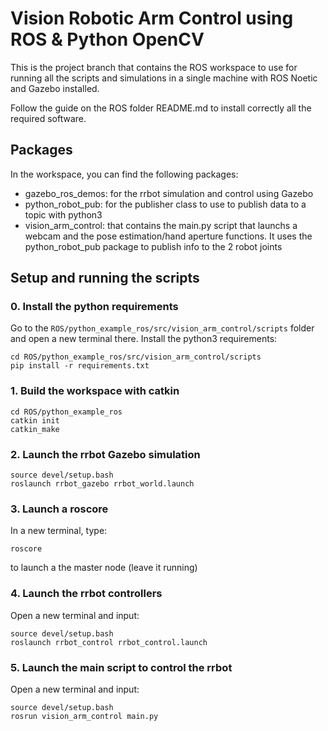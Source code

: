 # Vision Robotic Arm Control using ROS & Python OpenCV

This is the project branch that contains the ROS workspace to use for running all the scripts and simulations in a single machine with ROS Noetic and Gazebo installed. 

Follow the guide on the ROS folder README.md to install correctly all the required software.

## Packages
In the workspace, you can find the following packages:
- gazebo_ros_demos: for the rrbot simulation and control using Gazebo
- python_robot_pub: for the publisher class to use to publish data to a topic with python3
- vision_arm_control: that contains the main.py script that launchs a webcam and the pose estimation/hand aperture functions. It uses the python_robot_pub package to publish info to the 2 robot joints

## Setup and running the scripts

### 0. Install the python requirements
Go to the `ROS/python_example_ros/src/vision_arm_control/scripts` folder and open a new terminal there.
Install the python3 requirements:

    cd ROS/python_example_ros/src/vision_arm_control/scripts
    pip install -r requirements.txt

### 1. Build the workspace with catkin
    
    cd ROS/python_example_ros
    catkin init
    catkin_make

### 2. Launch the rrbot Gazebo simulation

    source devel/setup.bash
    roslaunch rrbot_gazebo rrbot_world.launch

### 3. Launch a roscore
In a new terminal, type:

    roscore
to launch a the master node (leave it running)

### 4. Launch the rrbot controllers
Open a new terminal and input:

    source devel/setup.bash
    roslaunch rrbot_control rrbot_control.launch

### 5. Launch the main script to control the rrbot
Open a new terminal and input:

    source devel/setup.bash
    rosrun vision_arm_control main.py